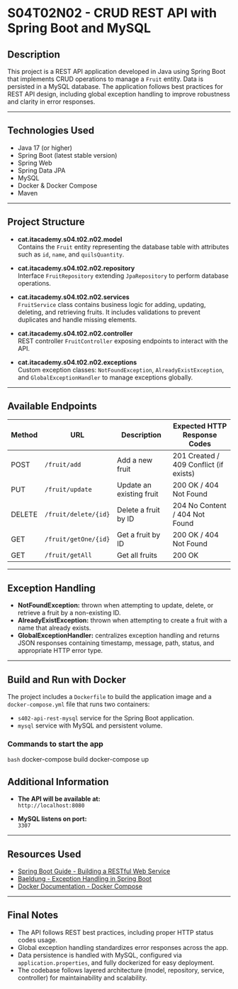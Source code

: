 # S04T02N02 - CRUD REST API with Spring Boot and MySQL

## Description

This project is a REST API application developed in Java using Spring Boot that implements CRUD operations to manage a `Fruit` entity. Data is persisted in a MySQL database. The application follows best practices for REST API design, including global exception handling to improve robustness and clarity in error responses.

---

## Technologies Used

- Java 17 (or higher)
- Spring Boot (latest stable version)
- Spring Web
- Spring Data JPA
- MySQL
- Docker & Docker Compose
- Maven

---

## Project Structure

- **cat.itacademy.s04.t02.n02.model**  
  Contains the `Fruit` entity representing the database table with attributes such as `id`, `name`, and `quilsQuantity`.

- **cat.itacademy.s04.t02.n02.repository**  
  Interface `FruitRepository` extending `JpaRepository` to perform database operations.

- **cat.itacademy.s04.t02.n02.services**  
  `FruitService` class contains business logic for adding, updating, deleting, and retrieving fruits. It includes validations to prevent duplicates and handle missing elements.

- **cat.itacademy.s04.t02.n02.controller**  
  REST controller `FruitController` exposing endpoints to interact with the API.

- **cat.itacademy.s04.t02.n02.exceptions**  
  Custom exception classes: `NotFoundException`, `AlreadyExistException`, and `GlobalExceptionHandler` to manage exceptions globally.

---

## Available Endpoints

| Method | URL                     | Description                     | Expected HTTP Response Codes              |
|--------|-------------------------|---------------------------------|------------------------------------------|
| POST   | `/fruit/add`             | Add a new fruit                 | 201 Created / 409 Conflict (if exists)   |
| PUT    | `/fruit/update`          | Update an existing fruit        | 200 OK / 404 Not Found                    |
| DELETE | `/fruit/delete/{id}`     | Delete a fruit by ID            | 204 No Content / 404 Not Found            |
| GET    | `/fruit/getOne/{id}`     | Get a fruit by ID               | 200 OK / 404 Not Found                    |
| GET    | `/fruit/getAll`          | Get all fruits                 | 200 OK                                   |

---

## Exception Handling

- **NotFoundException:** thrown when attempting to update, delete, or retrieve a fruit by a non-existing ID.  
- **AlreadyExistException:** thrown when attempting to create a fruit with a name that already exists.  
- **GlobalExceptionHandler:** centralizes exception handling and returns JSON responses containing timestamp, message, path, status, and appropriate HTTP error type.

---

## Build and Run with Docker

The project includes a `Dockerfile` to build the application image and a `docker-compose.yml` file that runs two containers:

- `s402-api-rest-mysql` service for the Spring Boot application.
- `mysql` service with MySQL and persistent volume.

### Commands to start the app

```bash```
docker-compose build
docker-compose up

## Additional Information

- **The API will be available at:**  
  `http://localhost:8080`

- **MySQL listens on port:**  
  `3307`

---

## Resources Used

- [Spring Boot Guide - Building a RESTful Web Service](https://spring.io/guides/gs/rest-service/)  
- [Baeldung - Exception Handling in Spring Boot](https://www.baeldung.com/exception-handling-for-rest-with-spring)  
- [Docker Documentation - Docker Compose](https://docs.docker.com/compose/)

---

## Final Notes

- The API follows REST best practices, including proper HTTP status codes usage.  
- Global exception handling standardizes error responses across the app.  
- Data persistence is handled with MySQL, configured via `application.properties`, and fully dockerized for easy deployment.  
- The codebase follows layered architecture (model, repository, service, controller) for maintainability and scalability.

